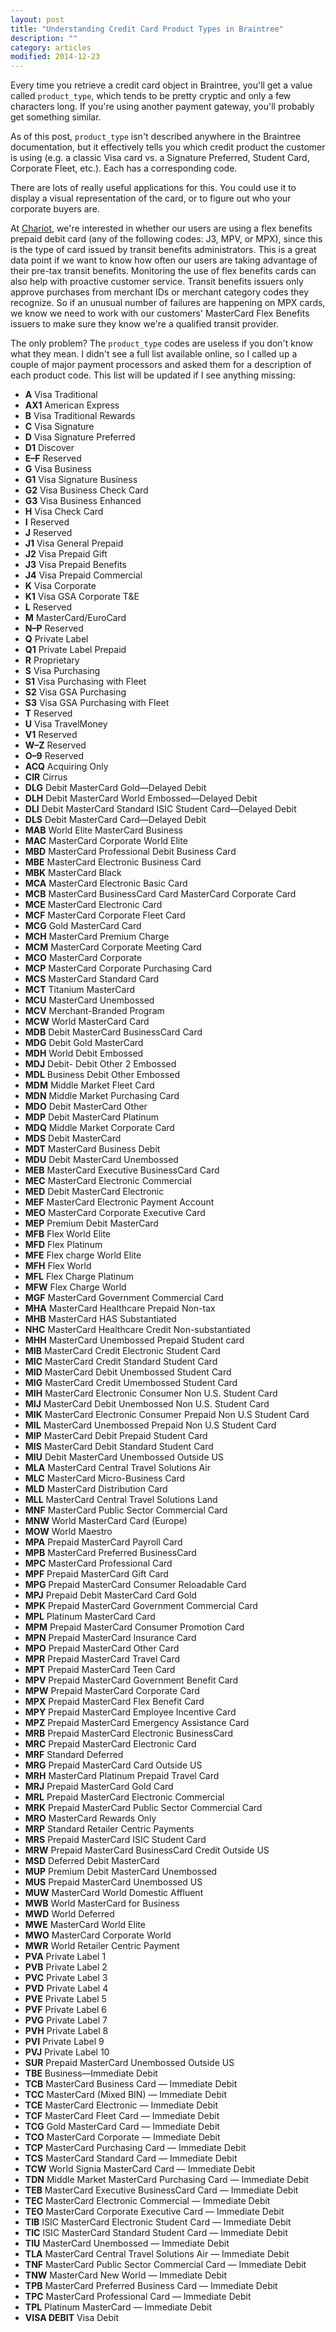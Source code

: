 ```yaml
---
layout: post
title: "Understanding Credit Card Product Types in Braintree"
description: ""
category: articles
modified: 2014-12-23
---
```


Every time you retrieve a credit card object in Braintree, you'll get a value called `product_type`, which tends to be pretty cryptic and only a few characters long. If you're using another payment gateway, you'll probably get something similar.

As of this post, `product_type` isn't described anywhere in the Braintree documentation, but it effectively tells you which credit product the customer is using (e.g. a classic Visa card vs. a Signature Preferred, Student Card, Corporate Fleet, etc.). Each has a corresponding code.

There are lots of really useful applications for this. You could use it to display a visual representation of the card, or to figure out who your corporate buyers are. 

At [Chariot](https://www.chariotsf.com), we're interested in whether our users are using a flex benefits prepaid debit card (any of the following codes: J3, MPV, or MPX), since this is the type of card issued by transit benefits administrators. This is a great data point if we want to know how often our users are taking advantage of their pre-tax transit benefits. Monitoring the use of flex benefits cards can also help with proactive customer service. Transit benefits issuers only approve purchases from merchant IDs or merchant category codes they recognize. So if an unusual number of failures are happening on MPX cards, we know we need to work with our customers' MasterCard Flex Benefits issuers to make sure they know we're a qualified transit provider.

The only problem? The `product_type` codes are useless if you don't know what they mean. I didn't see a full list available online, so I called up a couple of major payment processors and asked them for a description of each product code. This list will be updated if I see anything missing:

- **A** Visa Traditional
- **AX1** American Express
- **B** Visa Traditional Rewards
- **C** Visa Signature
- **D** Visa Signature Preferred
- **D1** Discover
- **E–F** Reserved
- **G** Visa Business
- **G1** Visa Signature Business
- **G2** Visa Business Check Card
- **G3** Visa Business Enhanced
- **H** Visa Check Card
- **I** Reserved
- **J** Reserved
- **J1** Visa General Prepaid
- **J2** Visa Prepaid Gift
- **J3** Visa Prepaid Benefits
- **J4** Visa Prepaid Commercial
- **K** Visa Corporate
- **K1** Visa GSA Corporate T&E
- **L** Reserved
- **M** MasterCard/EuroCard
- **N–P** Reserved
- **Q** Private Label
- **Q1** Private Label Prepaid
- **R** Proprietary
- **S** Visa Purchasing
- **S1** Visa Purchasing with Fleet
- **S2** Visa GSA Purchasing
- **S3** Visa GSA Purchasing with Fleet
- **T** Reserved
- **U** Visa TravelMoney
- **V1** Reserved
- **W–Z** Reserved
- **O–9** Reserved
- **ACQ** Acquiring Only
- **CIR** Cirrus
- **DLG** Debit MasterCard Gold—Delayed Debit
- **DLH** Debit MasterCard World Embossed—Delayed Debit
- **DLI** Debit MasterCard Standard ISIC Student Card—Delayed Debit
- **DLS** Debit MasterCard Card—Delayed Debit
- **MAB** World Elite MasterCard Business
- **MAC** MasterCard Corporate World Elite
- **MBD** MasterCard Professional Debit Business Card
- **MBE** MasterCard Electronic Business Card
- **MBK** MasterCard Black
- **MCA** MasterCard Electronic Basic Card
- **MCB** MasterCard BusinessCard Card MasterCard Corporate Card
- **MCE** MasterCard Electronic Card
- **MCF** MasterCard Corporate Fleet Card
- **MCG** Gold MasterCard Card
- **MCH** MasterCard Premium Charge
- **MCM** MasterCard Corporate Meeting Card
- **MCO** MasterCard Corporate
- **MCP** MasterCard Corporate Purchasing Card
- **MCS** MasterCard Standard Card
- **MCT** Titanium MasterCard
- **MCU** MasterCard Unembossed
- **MCV** Merchant-Branded Program
- **MCW** World MasterCard Card
- **MDB** Debit MasterCard BusinessCard Card
- **MDG** Debit Gold MasterCard
- **MDH** World Debit Embossed
- **MDJ** Debit- Debit Other 2 Embossed
- **MDL** Business Debit Other Embossed
- **MDM** Middle Market Fleet Card
- **MDN** Middle Market Purchasing Card
- **MDO** Debit MasterCard Other
- **MDP** Debit MasterCard Platinum
- **MDQ** Middle Market Corporate Card
- **MDS** Debit MasterCard
- **MDT** MasterCard Business Debit
- **MDU** Debit MasterCard Unembossed
- **MEB** MasterCard Executive BusinessCard Card
- **MEC** MasterCard Electronic Commercial
- **MED** Debit MasterCard Electronic
- **MEF** MasterCard Electronic Payment Account
- **MEO** MasterCard Corporate Executive Card
- **MEP** Premium Debit MasterCard
- **MFB** Flex World Elite
- **MFD** Flex Platinum
- **MFE** Flex charge World Elite
- **MFH** Flex World
- **MFL** Flex Charge Platinum
- **MFW** Flex Charge World
- **MGF** MasterCard Government Commercial Card
- **MHA** MasterCard Healthcare Prepaid Non-tax
- **MHB** MasterCard HAS Substantiated
- **NHC** MasterCard Healthcare Credit Non-substantiated
- **MHH** MasterCard Unembossed Prepaid Student card
- **MIB** MasterCard Credit Electronic Student Card
- **MIC** MasterCard Credit Standard Student Card
- **MID** MasterCard Debit Unembossed Student Card
- **MIG** MasterCard Credit Umembossed Student Card
- **MIH** MasterCard Electronic Consumer Non U.S. Student Card
- **MIJ** MasterCard Debit Unembossed Non U.S. Student Card
- **MIK** MasterCard Electronic Consumer Prepaid Non U.S Student Card
- **MIL** MasterCard Unembossed Prepaid Non U.S Student Card
- **MIP** MasterCard Debit Prepaid Student Card
- **MIS** MasterCard Debit Standard Student Card
- **MIU** Debit MasterCard Unembossed Outside US
- **MLA** MasterCard Central Travel Solutions Air
- **MLC** MasterCard Micro-Business Card
- **MLD** MasterCard Distribution Card
- **MLL** MasterCard Central Travel Solutions Land
- **MNF** MasterCard Public Sector Commercial Card
- **MNW** World MasterCard Card (Europe)
- **MOW** World Maestro
- **MPA** Prepaid MasterCard Payroll Card
- **MPB** MasterCard Preferred BusinessCard
- **MPC** MasterCard Professional Card
- **MPF** Prepaid MasterCard Gift Card
- **MPG** Prepaid MasterCard Consumer Reloadable Card
- **MPJ** Prepaid Debit MasterCard Card Gold
- **MPK** Prepaid MasterCard Government Commercial Card
- **MPL** Platinum MasterCard Card
- **MPM** Prepaid MasterCard Consumer Promotion Card
- **MPN** Prepaid MasterCard Insurance Card
- **MPO** Prepaid MasterCard Other Card
- **MPR** Prepaid MasterCard Travel Card
- **MPT** Prepaid MasterCard Teen Card
- **MPV** Prepaid MasterCard Government Benefit Card
- **MPW** Prepaid MasterCard Corporate Card
- **MPX** Prepaid MasterCard Flex Benefit Card
- **MPY** Prepaid MasterCard Employee Incentive Card
- **MPZ** Prepaid MasterCard Emergency Assistance Card
- **MRB** Prepaid MasterCard Electronic BusinessCard
- **MRC** Prepaid MasterCard Electronic Card
- **MRF** Standard Deferred
- **MRG** Prepaid MasterCard Card Outside US
- **MRH** MasterCard Platinum Prepaid Travel Card
- **MRJ** Prepaid MasterCard Gold Card
- **MRL** Prepaid MasterCard Electronic Commercial
- **MRK** Prepaid MasterCard Public Sector Commercial Card
- **MRO** MasterCard Rewards Only
- **MRP** Standard Retailer Centric Payments
- **MRS** Prepaid MasterCard ISIC Student Card
- **MRW** Prepaid MasterCard BusinessCard Credit Outside US
- **MSD** Deferred Debit MasterCard
- **MUP** Premium Debit MasterCard Unembossed
- **MUS** Prepaid MasterCard Unembossed US
- **MUW** MasterCard World Domestic Affluent
- **MWB** World MasterCard for Business
- **MWD** World Deferred
- **MWE** MasterCard World Elite
- **MWO** MasterCard Corporate World
- **MWR** World Retailer Centric Payment
- **PVA** Private Label 1
- **PVB** Private Label 2
- **PVC** Private Label 3
- **PVD** Private Label 4
- **PVE** Private Label 5
- **PVF** Private Label 6
- **PVG** Private Label 7
- **PVH** Private Label 8
- **PVI** Private Label 9
- **PVJ** Private Label 10
- **SUR** Prepaid MasterCard Unembossed Outside US
- **TBE** Business—Immediate Debit
- **TCB** MasterCard Business Card — Immediate Debit
- **TCC** MasterCard (Mixed BIN) — Immediate Debit
- **TCE** MasterCard Electronic — Immediate Debit
- **TCF** MasterCard Fleet Card — Immediate Debit
- **TCG** Gold MasterCard Card — Immediate Debit
- **TCO** MasterCard Corporate — Immediate Debit
- **TCP** MasterCard Purchasing Card — Immediate Debit
- **TCS** MasterCard Standard Card — Immediate Debit
- **TCW** World Signia MasterCard Card — Immediate Debit
- **TDN** Middle Market MasterCard Purchasing Card — Immediate Debit
- **TEB** MasterCard Executive BusinessCard Card — Immediate Debit
- **TEC** MasterCard Electronic Commercial — Immediate Debit
- **TEO** MasterCard Corporate Executive Card — Immediate Debit
- **TIB** ISIC MasterCard Electronic Student Card — Immediate Debit
- **TIC** ISIC MasterCard Standard Student Card — Immediate Debit
- **TIU** MasterCard Unembossed — Immediate Debit
- **TLA** MasterCard Central Travel Solutions Air — Immediate Debit
- **TNF** MasterCard Public Sector Commercial Card — Immediate Debit
- **TNW** MasterCard New World — Immediate Debit
- **TPB** MasterCard Preferred Business Card — Immediate Debit
- **TPC** MasterCard Professional Card — Immediate Debit
- **TPL** Platinum MasterCard — Immediate Debit
- **VISA DEBIT** Visa Debit